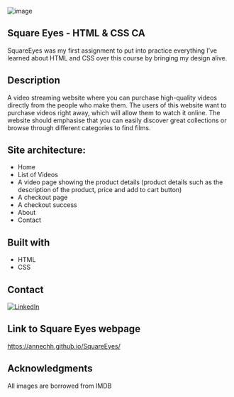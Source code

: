 ![image](https://github.com/annechh/SquareEyes/assets/142426482/435ec8e9-33df-4c3a-a63e-55bb335c4aeb)



Square Eyes - HTML & CSS CA 
---
SquareEyes was my first assignment to put into practice everything I’ve learned about HTML and CSS over this course by bringing my design alive.

Description
---
A video streaming website where you can purchase high-quality videos directly from the people who make them. The users of this website want to purchase videos right away, which will allow them to watch it online.
The website should emphasise that you can easily discover great collections or browse through different categories to find films.

Site architecture:
---
- Home
- List of Videos
- A video page showing the product details (product details such as the description of the product, price and add to cart button)
- A checkout page
- A checkout success
- About
- Contact

Built with
---
- HTML
- CSS

Contact
---
[![LinkedIn](https://img.shields.io/badge/LinkedIn-0077B5?style=for-the-badge&logo=linkedin&logoColor=white)](https://www.linkedin.com/in/anne-cathrine-hauge-b893bbb3/)

Link to Square Eyes webpage
---
https://annechh.github.io/SquareEyes/

Acknowledgments
---

All images are borrowed from IMDB
